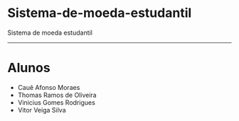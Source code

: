 # Sistema-de-moeda-estudantil
Sistema de moeda estudantil

---

# Alunos

- Cauê Afonso Moraes
- Thomas Ramos de Oliveira
- Vinicius Gomes Rodrigues
- Vitor Veiga Silva
